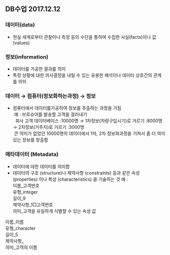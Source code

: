 ## DB수업 2017.12.12

### 데이터(data)
* 현실 세계로부터 관찰이나 측정 등의 수단을 통하여 수집한 사실(facts)이나 값(values)
### 정보(information)
* 데이터를 가공한 결과를 의미
* 특정 상황에 대한 의사결정을 내릴 수 있는 유용한 해석이나 데이터 상호간의 관계를 의미
### 데이터 → 컴퓨터(정보화하는과정) → 정보
* 컴퓨터에서 데이터를가공하여 정보를 추출하는 과정을 거침 <br>
  예 : 브로슈어를 발송할 고객을 걸러내기 <br>
   회사 고객 데이터베이스 :10000명 → 1차정보(차량구입시기)로 거르기 :8000명 → 2차정보(거주지)로 거르기 :3000명   <br>
  큰 의미가 없었던 10000명의 데이터에서 1차, 2차 정보화과정을 거쳐서 좀 더 의미있는 정보를 창출함 <br>
### 메타데이터 (Metadata)
* 데이터에 대한 데이터를 의미함
* 데이터의 구조 (structure)나 제약사항 (constraints) 등과 같은 속성 (properties) 이나 특성 (characteristics) 을 기술하는 것
 예 : <br>
 이름_고객번호 <br>
 유형_integer<br>
 길이_9<br>
 제약사항_1□고객번호<br>
 의미_고객을 유일하게 식별할 수 있는 속성 값<br>

 이름_이름 <br>
 유형_character<br>
 길이_5<br>
 제약사항_<br>
 의미_고객의 이름<br>
 
